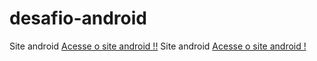 # desafio-android
 Site android <a href="https://pedrogoncalves010.github.io/desafio-android/main.html">Acesse o site android !!</a>
 Site android <a href="https://pedrogoncalves010.github.io/desafio-android/main.html">Acesse o site android !</a>


